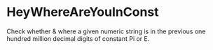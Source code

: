 HeyWhereAreYouInConst
=====================

Check whether &amp; where a given numeric string is in the previous one hundred million decimal digits of constant Pi or E. 
